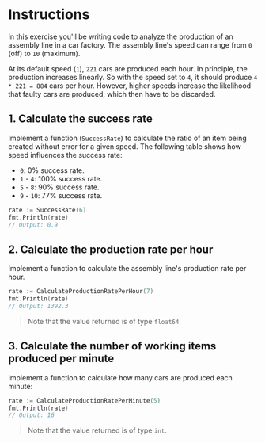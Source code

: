 # Instructions

In this exercise you'll be writing code to analyze the production of an
assembly line in a car factory. The assembly line's speed can range from `0`
(off) to `10` (maximum).

At its default speed (`1`), `221` cars are produced each hour. In principle,
the production increases linearly. So with the speed set to `4`, it should
produce `4 * 221 = 884` cars per hour. However, higher speeds increase the
likelihood that faulty cars are produced, which then have to be discarded. 

## 1. Calculate the success rate

Implement a function (`SuccessRate`) to calculate the ratio of an item being created without error for a given speed.
The following table shows how speed influences the success rate:

- `0`: 0% success rate.
- `1` - `4`: 100% success rate.
- `5` - `8`: 90% success rate.
- `9` - `10`: 77% success rate.

```go
rate := SuccessRate(6)
fmt.Println(rate)
// Output: 0.9
```

## 2. Calculate the production rate per hour

Implement a function to calculate the assembly line's production rate per hour.

```go
rate := CalculateProductionRatePerHour(7)
fmt.Println(rate)
// Output: 1392.3
```

> Note that the value returned is of type `float64`.

## 3. Calculate the number of working items produced per minute

Implement a function to calculate how many cars are produced each minute:

```go
rate := CalculateProductionRatePerMinute(5)
fmt.Println(rate)
// Output: 16
```

> Note that the value returned is of type `int`.
